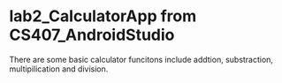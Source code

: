 # lab2_CalculatorApp from CS407_AndroidStudio
There are some basic calculator funcitons include addtion, substraction, multipilication and division.
